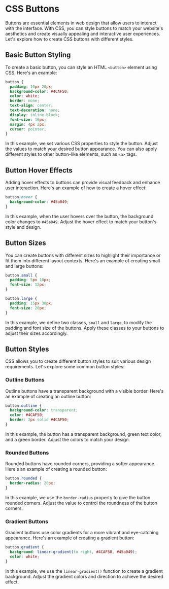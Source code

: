 
# CSS Buttons

Buttons are essential elements in web design that allow users to interact with the interface. With CSS, you can style buttons to match your website's aesthetics and create visually appealing and interactive user experiences. Let's explore how to create CSS buttons with different styles.

## Basic Button Styling

To create a basic button, you can style an HTML `<button>` element using CSS. Here's an example:

```css
button {
  padding: 10px 20px;
  background-color: #4CAF50;
  color: white;
  border: none;
  text-align: center;
  text-decoration: none;
  display: inline-block;
  font-size: 16px;
  margin: 4px 2px;
  cursor: pointer;
}
```

In this example, we set various CSS properties to style the button. Adjust the values to match your desired button appearance. You can also apply different styles to other button-like elements, such as `<a>` tags.

## Button Hover Effects

Adding hover effects to buttons can provide visual feedback and enhance user interaction. Here's an example of how to create a hover effect:

```css
button:hover {
  background-color: #45a049;
}
```

In this example, when the user hovers over the button, the background color changes to `#45a049`. Adjust the hover effect to match your button's style and design.

## Button Sizes

You can create buttons with different sizes to highlight their importance or fit them into different layout contexts. Here's an example of creating small and large buttons:

```css
button.small {
  padding: 5px 10px;
  font-size: 12px;
}

button.large {
  padding: 15px 30px;
  font-size: 20px;
}
```

In this example, we define two classes, `small` and `large`, to modify the padding and font size of the buttons. Apply these classes to your buttons to adjust their sizes accordingly.

## Button Styles

CSS allows you to create different button styles to suit various design requirements. Let's explore some common button styles:

### Outline Buttons

Outline buttons have a transparent background with a visible border. Here's an example of creating an outline button:

```css
button.outline {
  background-color: transparent;
  color: #4CAF50;
  border: 2px solid #4CAF50;
}
```

In this example, the button has a transparent background, green text color, and a green border. Adjust the colors to match your design.

### Rounded Buttons

Rounded buttons have rounded corners, providing a softer appearance. Here's an example of creating a rounded button:

```css
button.rounded {
  border-radius: 20px;
}
```

In this example, we use the `border-radius` property to give the button rounded corners. Adjust the value to control the roundness of the button corners.

### Gradient Buttons

Gradient buttons use color gradients for a more vibrant and eye-catching appearance. Here's an example of creating a gradient button:

```css
button.gradient {
  background: linear-gradient(to right, #4CAF50, #45a049);
  color: white;
}
```

In this example, we use the `linear-gradient()` function to create a gradient background. Adjust the gradient colors and direction to achieve the desired effect.


